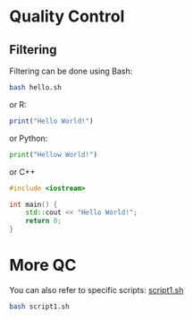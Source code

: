 # Quality Control

## Filtering

Filtering can be done using Bash:

```bash
bash hello.sh
```

or R:

```r
print("Hello World!")
```

or Python:

```python
print("Hellow World!")
```

or C++

```cpp
#include <iostream>

int main() {
    std::cout << "Hello World!";
    return 0;
}
```

# More QC
You can also refer to specific scripts: [script1.sh](script1.sh)

```bash
bash script1.sh
```
